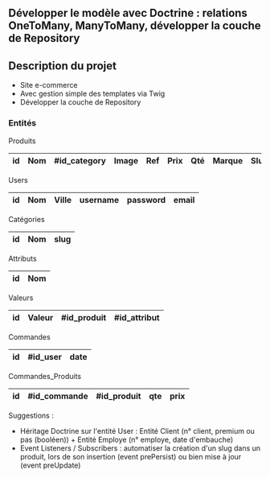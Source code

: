 ## Développer le modèle avec Doctrine : relations OneToMany, ManyToMany, développer la couche de Repository

## Description du projet

- Site e-commerce
- Avec gestion simple des templates via Twig
- Développer la couche de Repository

### Entités

Produits

| id  | Nom     | #id_category | Image | Ref | Prix | Qté  | Marque | Slug | Actif | 
| --- |:-------:| ------------:| ----- | --- |:----:| ----:| ------ | ---- | ----- |

Users

| id  | Nom     | Ville | username | password | email |
| --- |:-------:| ----- | ----- | -------- | -------- |

Catégories

| id  | Nom     | slug |
| --- |:-------:| ----:|

Attributs

| id  | Nom     |
| --- |:-------:|

Valeurs

| id  | Valeur  | #id_produit | #id_attribut |
| --- |:-------:| ----------- | ------------ |

Commandes

| id  | #id_user | date | 
| --- | -------- | ---- |

Commandes_Produits

| id | #id_commande | #id_produit | qte | prix |
| -- | ------------ | ----------- | --- | ---- |

Suggestions :
- Héritage Doctrine sur l'entité User : Entité Client (n° client, premium ou pas (booléen)) + Entité Employe (n° employe, date d'embauche)
- Event Listeners / Subscribers : automatiser la création d'un slug dans un produit, lors de son insertion (event prePersist) ou bien mise à jour (event preUpdate)



